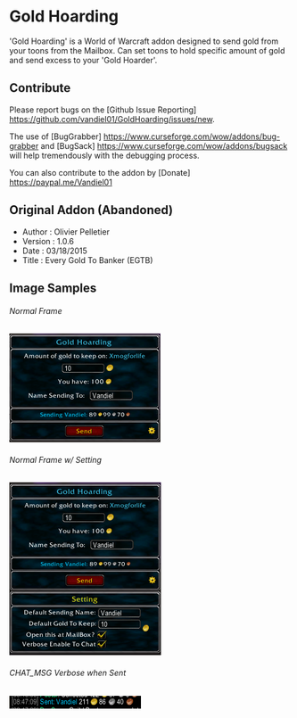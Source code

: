 # Gold Hoarding
'Gold Hoarding' is a World of Warcraft addon designed to send gold from your toons from the Mailbox.  Can set toons to hold specific amount of gold and send excess to your 'Gold Hoarder'.

## Contribute
Please report bugs on the [Github Issue Reporting] https://github.com/vandiel01/GoldHoarding/issues/new.

The use of [BugGrabber] https://www.curseforge.com/wow/addons/bug-grabber and [BugSack] https://www.curseforge.com/wow/addons/bugsack will help tremendously with the debugging process.

You can also contribute to the addon by [Donate] https://paypal.me/Vandiel01

## Original Addon (Abandoned)
* Author    : Olivier Pelletier
* Version	 : 1.0.6
* Date		   : 03/18/2015
* Title	   : Every Gold To Banker (EGTB)

## Image Samples
###### Normal Frame
 ![GHSample1](Images/Sample1.png)
###### Normal Frame w/ Setting
 ![GHSample2](Images/Sample2.png)
###### CHAT_MSG Verbose when Sent
 ![GHSample3](Images/Sample3.png)
